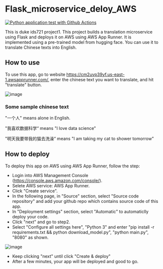 # Flask_microservice_deloy_AWS
[![Python application test with Github Actions](https://github.com/kaifeng-yu16/Flask_microservice_deloy_AWS/actions/workflows/main.yml/badge.svg)](https://github.com/kaifeng-yu16/Flask_microservice_deloy_AWS/actions/workflows/main.yml)

This is duke ids721 project1. This project builds a translation microservice using Flask and deploys it on AWS using AWS App Runner. It is implemented using a pre-trained model from hugging face. You can use it to translate Chinese texts into English.

## How to use
To use this app, go to website https://cm2uvp39yf.us-east-1.awsapprunner.com/, enter the chinese text you want to translate, and hit "translate" button.


![image](https://user-images.githubusercontent.com/90477174/151687738-a2016c36-7f58-4e21-988a-61483affe767.png)


### Some sample chinese text
"一个人" means alone in English.

"我喜欢数据科学“ means "I love data science"

"明天我要带我的猫去洗澡“ means "I am taking my cat to shower tomorrow"

## How to deploy
To deploy this app on AWS using AWS App Runner, follow the step:

- Login into AWS Management Console (https://console.aws.amazon.com/console/).
- Selete AWS service: AWS App Runner.
- Click "Create service".
- In the following page, in "Source" section, select "Source code repository" and add your github repo which contains source code of this app.
- In "Deployment settings" section, select "Automatic" to automaticlly deploy your code.
- Click "next" and go to step2.
- Select "Configure all settings here", "Python 3" and enter "pip install -r requirements.txt && python download_model.py", "python main.py", "8080" as shown.

![image](https://user-images.githubusercontent.com/90477174/151688085-cfc04aca-1f12-412f-8a4a-93ce676b5a24.png)

- Keep clicking "next" until click "Create & deploy"
- After a few minutes, your app will be deployed and good to go.
